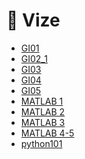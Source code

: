 # 📅 Vize

<!--Index-->

- [GI01](GI01.pdf)
- [GI02_1](GI02_1.pdf)
- [GI03](GI03.pdf)
- [GI04](GI04.pdf)
- [GI05](GI05.pdf)
- [MATLAB 1](MATLAB%201.pdf)
- [MATLAB 2](MATLAB%202.pdf)
- [MATLAB 3](MATLAB%203.pdf)
- [MATLAB 4-5](MATLAB%204-5.pdf)
- [python101](python101.pdf)

<!--Index-->
